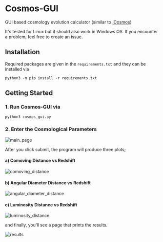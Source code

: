 # Cosmos-GUI

GUI based cosmology evolution calculator (similar to [ICosmos](http://www.icosmos.co.uk/index.html))

It's tested for Linux but it should also work in Windows OS. If you encounter a problem, feel free to create an issue.

## Installation

Required packages are given in the `requirements.txt` and they can be installed via

    python3 -m pip install -r requirements.txt

## Getting Started

### 1. Run Cosmos-GUI via

    python3 cosmos_gui.py

### 2. Enter the Cosmological Parameters

![main_page](https://user-images.githubusercontent.com/45866787/189438235-f9e396c5-1f78-4caa-9e0a-a1f4efbc9f21.png)

After you click submit, the program will produce three plots;

#### a) Comoving Distance vs Redshift

![comoving_distance](https://user-images.githubusercontent.com/45866787/189438262-7bbbdd3f-45a4-451b-9ca7-a664d94f723b.png)

#### b) Angular Diameter Distance vs Redshift

![angular_diameter_distance](https://user-images.githubusercontent.com/45866787/189438301-46e09915-b70f-43d8-af19-798797ab6cff.png)

#### c) Luminosity Distance vs Redshift

![luminosity_distance](https://user-images.githubusercontent.com/45866787/189438313-77b66ffe-e9fd-4f21-b01f-e38e4d9dfcbe.png)

and finally, you'll see a page that prints the results.

![results](https://user-images.githubusercontent.com/45866787/189438331-63ee8abf-4ead-4a6a-aac8-d0c87bd9f215.png)

